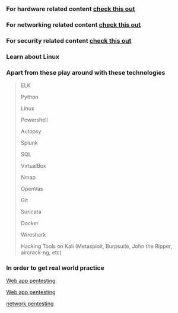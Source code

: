 ### For hardware related content [check this out](https://www.youtube.com/playlist?list=PLG49S3nxzAnlGHY8ObL8DiyP3AIu9vd3K)

### For networking related content [check this out](https://www.youtube.com/playlist?list=PLG49S3nxzAnlCJiCrOYuRYb6cne864a7G)

### For security related content [check this out](https://www.youtube.com/playlist?list=PLG49S3nxzAnkL2ulFS3132mOVKuzzBxA8)

### Learn about Linux 

### Apart from these play around with these technologies

> ELK
>
> Python 
> 
> Linux 
> 
> Powershell 
> 
> Autopsy 
> 
> Splunk 
> 
> SQL 
> 
> VirtualBox 
> 
> Nmap 
> 
> OpenVas 
> 
> Git 
> 
> Suricata 
> 
> Docker
> 
> Wireshark
> 
> Hacking Tools on Kali (Metasploit, Burpsuite, John the Ripper, aircrack-ng, etc)


### In order to get real world practice

[Web app pentesting](https://cybertalents.com/)

[Web app pentesting](https://www.hackthebox.com/)

[network pentesting](https://www.vulnhub.com/)








